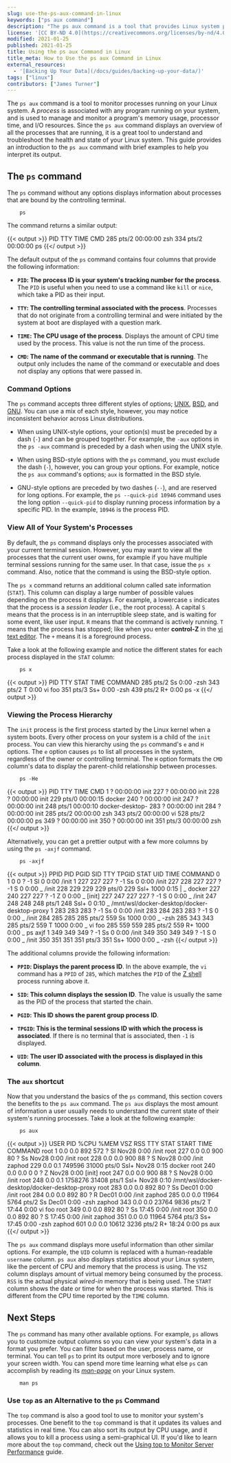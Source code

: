 ```yaml
---
slug: use-the-ps-aux-command-in-linux
keywords: ["ps aux command"]
description: "The ps aux command is a tool that provides Linux system process information. This guide explain why that matters, and how to use it.'"
license: '[CC BY-ND 4.0](https://creativecommons.org/licenses/by-nd/4.0)'
modified: 2021-01-25
published: 2021-01-25
title: Using the ps aux Command in Linux
title_meta: How to Use the ps aux Command in Linux
external_resources:
  - '[Backing Up Your Data](/docs/guides/backing-up-your-data/)'
tags: ["linux"]
contributors: ["James Turner"]
---
```

The `ps aux` command is a tool to monitor processes running on your Linux system. A *process* is associated with any program running on your system, and is used to manage and monitor a program's memory usage, processor time, and I/O resources. Since the `ps aux` command displays an overview of all the processes that are running, it is a great tool to understand and troubleshoot the health and state of your Linux system. This guide provides an introduction to the `ps aux` command with brief examples to help you interpret its output.

## The `ps` command

The `ps` command without any options displays information about processes that are bound by the controlling terminal.

        ps

The command returns a similar output:

{{< output >}}
PID TTY      TIME     CMD
285 pts/2    00:00:00 zsh
334 pts/2    00:00:00 ps
{{</ output >}}

The default output of the `ps` command contains four columns that provide the following information:

- **`PID`: The process ID is your system's tracking number for the process**. The `PID` is useful when you need to use a command like `kill` or `nice`, which take a PID as their input.

- **`TTY`: The controlling terminal associated with the process**. Processes that do not originate from a controlling terminal and were initiated by the system at boot are displayed with a question mark.

- **`TIME`: The CPU usage of the process**. Displays the amount of CPU time used by the process. This value is not the run time of the process.

- **`CMD`: The name of the command or executable that is running**. The output only includes the name of the command or executable and does not display any options that were passed in.

### Command Options

The `ps` command accepts three different styles of options; [UNIX](https://en.wikipedia.org/wiki/Unix), [BSD](https://en.wikipedia.org/wiki/Berkeley_Software_Distribution), and [GNU](https://en.wikipedia.org/wiki/GNU). You can use a mix of each style, however, you may notice inconsistent behavior across Linux distributions.

- When using UNIX-style options, your option(s) must be preceded by a dash (`-`) and can be grouped together. For example, the `-aux` options in the `ps -aux` command is preceded by a dash when using the UNIX style.

- When using BSD-style options with the `ps` command, you must exclude the dash (`-`), however, you can group your options. For example, notice the `ps aux` command's options; `aux` is formatted in the BSD style.

- GNU-style options are preceded by two dashes (`--`), and are reserved for long options. For example, the `ps --quick-pid 10946` command uses the long option `--quick-pid` to display running process information by a specific PID. In the example, `10946` is the process PID.

### View All of Your System's Processes

By default, the `ps` command displays only the processes associated with your current terminal session. However, you may want to view all the processes that the current user owns, for example if you have multiple terminal sessions running for the same user. In that case, issue the `ps x` command. Also, notice that the command is using the BSD-style option.

The `ps x` command returns an additional column called sate information (`STAT`). This column can display a large number of possible values depending on the process it displays. For example, a lowercase `s` indicates that the process is a *session leader* (i.e., the root process). A capital `S` means that the process is in an interruptible sleep state, and is waiting for some event, like user input. `R` means that the command is actively running. `T` means that the process has stopped; like when you enter **control-Z** in the [vi text editor](https://en.wikipedia.org/wiki/Vi). The `+` means it is a foreground process.

Take a look at the following example and notice the different states for each process displayed in the `STAT` column:

        ps x

{{< output >}}
PID TTY      STAT   TIME COMMAND
285 pts/2    Ss     0:00 -zsh
343 pts/2    T      0:00 vi foo
351 pts/3    Ss+    0:00 -zsh
439 pts/2    R+     0:00 ps -x
{{</ output >}}

### Viewing the Process Hierarchy

The `init` process is the first process started by the Linux kernel when a system boots. Every other process on your system is a child of the `init` process. You can view this hierarchy using the `ps` command's `e` and `H` options. The `e` option causes `ps` to list all processes in the system, regardless of the owner or controlling terminal. The `H` option formats the `CMD` column's data to display the parent-child relationship between processes.

        ps -He

{{< output >}}
PID TTY      TIME     CMD
1 ?          00:00:00  init
227 ?        00:00:00   init
228 ?        00:00:00     init
229 pts/0    00:00:15       docker
240 ?        00:00:00     init <defunct>
247 ?        00:00:00     init
248 pts/1    00:00:10       docker-desktop-
283 ?        00:00:00   init
284 ?        00:00:00     init
285 pts/2    00:00:00       zsh
343 pts/2    00:00:00         vi
528 pts/2    00:00:00         ps
349 ?        00:00:00   init
350 ?        00:00:00     init
351 pts/3    00:00:00       zsh
{{</ output >}}

Alternatively, you can get a prettier output with a few more columns by using the `ps -axjf` command.

        ps -axjf

{{< output >}}
PPID   PID  PGID   SID TTY      TPGID STAT   UID   TIME COMMAND
    0     1     0     0 ?           -1 Sl       0   0:00 /init
    1   227   227   227 ?           -1 Ss       0   0:00 /init
  227   228   227   227 ?           -1 S        0   0:00  \_ /init
  228   229   229   229 pts/0      229 Ssl+  1000   0:15  |   \_ docker
  227   240   227   227 ?           -1 Z        0   0:00  \_ [init] <defunct>
  227   247   227   227 ?           -1 S        0   0:00  \_ /init
  247   248   248   248 pts/1      248 Ssl+     0   0:10      \_ /mnt/wsl/docker-desktop/docker-desktop-proxy
    1   283   283   283 ?           -1 Ss       0   0:00 /init
  283   284   283   283 ?           -1 S        0   0:00  \_ /init
  284   285   285   285 pts/2      559 Ss    1000   0:00      \_ -zsh
  285   343   343   285 pts/2      559 T     1000   0:00          \_ vi foo
  285   559   559   285 pts/2      559 R+    1000   0:00          \_ ps axjf
    1   349   349   349 ?           -1 Ss       0   0:00 /init
  349   350   349   349 ?           -1 S        0   0:00  \_ /init
  350   351   351   351 pts/3      351 Ss+   1000   0:00      \_ -zsh
{{</ output >}}

The additional columns provide the following information:

- **`PPID`: Displays the parent process ID**. In the above example, the `vi` command has a `PPID` of `285`, which matches the `PID` of the [Z shell](https://en.wikipedia.org/wiki/Z_shell) process running above it.

- **`SID`: This column displays the session ID**. The value is usually the same as the PID of the process that started the chain.

- **`PGID`: This ID shows the parent group process ID**.

- **`TPGID`: This is the terminal sessions ID with which the process is associated**. If there is no terminal that is associated, then `-1` is displayed.

- **`UID`: The user ID associated with the process is displayed in this column**.

### The `aux` shortcut

Now that you understand the basics of the `ps` command, this section covers the benefits to the `ps aux` command. The `ps aux` displays the most amount of information a user usually needs to understand the current state of their system's running processes. Take a look at the following example:

        ps aux

{{< output >}}
USER       PID %CPU %MEM    VSZ   RSS TTY      STAT START   TIME COMMAND
root         1  0.0  0.0    892   572 ?        Sl   Nov28   0:00 /init
root       227  0.0  0.0    900    80 ?        Ss   Nov28   0:00 /init
root       228  0.0  0.0    900    88 ?        S    Nov28   0:00 /init
zaphod     229  0.0  0.1 749596 31000 pts/0    Ssl+ Nov28   0:15 docker
root       240  0.0  0.0      0     0 ?        Z    Nov28   0:00 [init] <defunct>
root       247  0.0  0.0    900    88 ?        S    Nov28   0:00 /init
root       248  0.0  0.1 1758276 31408 pts/1   Ssl+ Nov28   0:10 /mnt/wsl/docker-desktop/docker-desktop-proxy
root       283  0.0  0.0    892    80 ?        Ss   Dec01   0:00 /init
root       284  0.0  0.0    892    80 ?        R    Dec01   0:00 /init
zaphod     285  0.0  0.0  11964  5764 pts/2    Ss   Dec01   0:00 -zsh
zaphod     343  0.0  0.0  23764  9836 pts/2    T    17:44   0:00 vi foo
root       349  0.0  0.0    892    80 ?        Ss   17:45   0:00 /init
root       350  0.0  0.0    892    80 ?        S    17:45   0:00 /init
zaphod     351  0.0  0.0  11964  5764 pts/3    Ss+  17:45   0:00 -zsh
zaphod     601  0.0  0.0  10612  3236 pts/2    R+   18:24   0:00 ps aux
{{</ output >}}

The `ps aux` command displays more useful information than other similar options. For example, the `UID` column is replaced with a human-readable `username` column. `ps aux` also displays statistics about your Linux system, like the percent of CPU and memory that the process is using. The `VSZ` column displays amount of virtual memory being consumed by the process. `RSS` is the actual physical *wired-in* memory that is being used. The `START` column shows the date or time for when the process was started. This is different from the CPU time reported by the `TIME` column.

## Next Steps

The `ps` command has many other available options. For example, `ps` allows you to customize output columns so you can view your system's data in a format you prefer. You can filter based on the user, process name, or terminal. You can tell `ps` to print its output more verbosely and to ignore your screen width. You can spend more time learning what else `ps` can accomplish by reading its [*man-page*](https://en.wikipedia.org/wiki/Man_page) on your Linux system.

        man ps

### Use `top` as an Alternative to the `ps` Command

The `top` command is also a good tool to use to monitor your system's processes. One benefit to the `top` command is that it updates its values and statistics in real time. You can also sort its output by CPU usage, and it allows you to kill a process using a semi-graphical UI. If you'd like to learn more about the `top` command, check out the [Using top to Monitor Server Performance](/docs/guides/top-htop-iotop/) guide.

